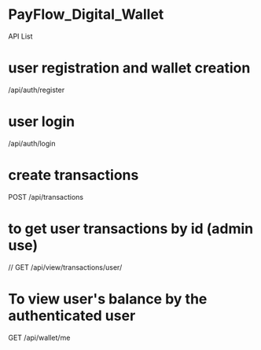 # PayFlow_Digital_Wallet
API List
# user registration and wallet creation
/api/auth/register
# user login
/api/auth/login
# create transactions
POST /api/transactions

# to get user transactions by id (admin use)
// GET /api/view/transactions/user/<userId>
# To view user's balance by the authenticated user
GET /api/wallet/me

